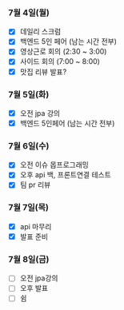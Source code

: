 ### 7월 4일(월)
- [x] 데일리 스크럼
- [x] 백엔드 5인 페어 (남는 시간 전부)
- [x] 영상근로 회의 (2:30 ~ 3:00)
- [x] 사이드 회의 (7:00 ~ 8:00)
- [x] 맛집 리뷰 발표?

### 7월 5일(화)
- [x] 오전 jpa 강의
- [x] 백엔드 5인페어 (남는 시간 전부)

### 7월 6일(수)
- [x] 오전 이슈 몹프로그래밍
- [x] 오후 api 백, 프론트연결 테스트
- [x] 팀 pr 리뷰

### 7월 7일(목)
- [x] api 마무리
- [x] 발표 준비

### 7월 8일(금)
- [ ] 오전 jpa강의
- [ ] 오후 발표
- [ ] 쉼
